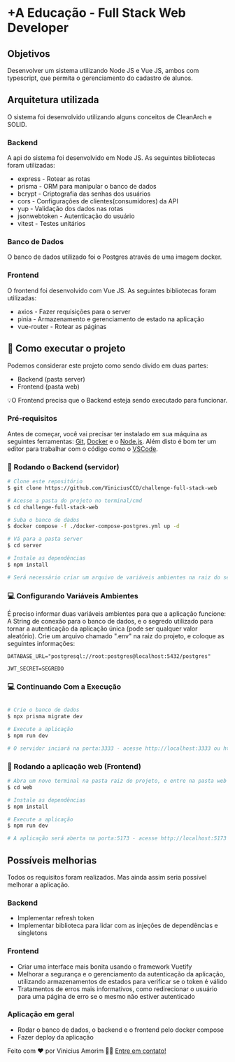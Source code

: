 # +A Educação - Full Stack Web Developer

## Objetivos

Desenvolver um sistema utilizando Node JS e Vue JS, ambos com typescript, que permita o gerenciamento do cadastro de alunos.

## Arquitetura utilizada

O sistema foi desenvolvido utilizando alguns conceitos de CleanArch e SOLID.

### Backend

A api do sistema foi desenvolvido em Node JS. As seguintes bibliotecas foram utilizadas:

- express - Rotear as rotas
- prisma - ORM para manipular o banco de dados
- bcrypt - Criptografia das senhas dos usuários
- cors - Configurações de clientes(consumidores) da API
- yup - Validação dos dados nas rotas
- jsonwebtoken - Autenticação do usuário
- vitest - Testes unitários

### Banco de Dados

O banco de dados utilizado foi o Postgres através de uma imagem docker.

### Frontend

O frontend foi desenvolvido com Vue JS. As seguintes bibliotecas foram utilizadas:

- axios - Fazer requisições para o server
- pinia - Armazenamento e gerenciamento de estado na aplicação
- vue-router - Rotear as páginas

## :rocket: Como executar o projeto

Podemos considerar este projeto como sendo divido em duas partes:

- Backend (pasta server)
- Frontend (pasta web)

💡O Frontend precisa que o Backend esteja sendo executado para funcionar.

### Pré-requisitos

Antes de começar, você vai precisar ter instalado em sua máquina as seguintes ferramentas: [Git](https://git-scm.com), [Docker](https://www.docker.com/) e o [Node.js](https://nodejs.org/).
Além disto é bom ter um editor para trabalhar com o código como o [VSCode](https://code.visualstudio.com/).</p>

### 🎲 Rodando o Backend (servidor)

```bash
# Clone este repositório
$ git clone https://github.com/ViniciusCCO/challenge-full-stack-web

# Acesse a pasta do projeto no terminal/cmd
$ cd challenge-full-stack-web

# Suba o banco de dados
$ docker compose -f ./docker-compose-postgres.yml up -d

# Vá para a pasta server
$ cd server

# Instale as dependências
$ npm install

# Será necessário criar um arquivo de variáveis ambientes na raiz do servidor
```

### 💻 Configurando Variáveis Ambientes

É preciso informar duas variáveis ambientes para que a aplicação funcione: A String de conexão para o banco de dados, e o segredo utilizado para tornar a autenticação da aplicação única (pode ser qualquer valor aleatório).
Crie um arquivo chamado ".env" na raiz do projeto, e coloque as seguintes informações:

```
DATABASE_URL="postgresql://root:postgres@localhost:5432/postgres"

JWT_SECRET=SEGREDO
```

### 💻 Continuando Com a Execução

```bash

# Crie o banco de dados
$ npx prisma migrate dev

# Execute a aplicação
$ npm run dev

# O servidor inciará na porta:3333 - acesse http://localhost:3333 ou http://localhost:3333/docs/ para ver quais rotas estão disponíveis
```

### 🧭 Rodando a aplicação web (Frontend)

```bash
# Abra um novo terminal na pasta raiz do projeto, e entre na pasta web
$ cd web

# Instale as dependências
$ npm install

# Execute a aplicação
$ npm run dev

# A aplicação será aberta na porta:5173 - acesse http://localhost:5173
```

## Possíveis melhorias

Todos os requisitos foram realizados. Mas ainda assim seria possível melhorar a aplicação.

### Backend

- Implementar refresh token
- Implementar biblioteca para lidar com as injeções de dependências e singletons

### Frontend

- Criar uma interface mais bonita usando o framework Vuetify
- Melhorar a segurança e o gerenciamento da autenticação da aplicação, utilizando armazenamentos de estados para verificar se o token é válido
- Tratamentos de erros mais informativos, como redirecionar o usuário para uma página de erro se o mesmo não estiver autenticado

### Aplicação em geral

- Rodar o banco de dados, o backend e o frontend pelo docker compose
- Fazer deploy da aplicação

Feito com ❤️ por Vinicius Amorim 👋🏽 [Entre em contato!](https://www.linkedin.com/in/vinicius-amorim-6505/)
